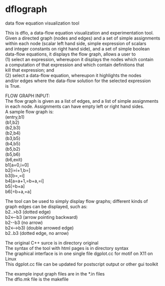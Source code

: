 # dflograph
data flow equation visualization tool

This is dflo, a data-flow equation visualization and experimentation tool.  
Given a directed graph (nodes and edges) and a set of simple assignments   
within each node (scalar left hand side, simple expression of scalars  
and integer constants on right hand side), and a set of simple boolean  
data-flow equations, it displays the flow graph, allows a user to   
  (1) select an expression, whereupon it displays the nodes which contain  
      a computation of that expression and which contain definitions that  
      kill that expression; and  
  (2) select a data-flow equation, whereupon it highlights the nodes  
      and/or edges where the data-flow solution for the selected expression  
      is True.  


FLOW GRAPH INPUT:  
The flow graph is given as a list of edges, and a list of simple assignments  
in each node.  Assignments can have empty left or right hand sides.  
A sample flow graph is:  
	(entry,b1)  
	(b1,b2)  
	(b2,b3)  
	(b2,b4)  
	(b3,b5)  
	(b4,b5)  
	(b5,b2)  
	(b5,b6)  
	(b6,exit)  
	b1[a=0,i=0]  
	b2[i=i+1,b=]  
	b3[b=,=i]  
	b4[a=a+1,=b+a,=i]  
	b5[=b+a]  
	b6[=b+a,=a]  

The tool can be used to simply display flow graphs; different kinds of  
graph edges can be displayed, such as:  
	b2..>b3		(dotted edge)  
	b2<--b3		(arrow pointing backward)  
	b2--b3		(no arrow)  
	b2<-->b3)	(double arrowed edge)  
	b2..b3		(dotted edge, no arrow)  

The original C++ surce is in directory original  
The syntax of the tool with html pages is in directory syntax  
The graphical interface is in one single file dgplot.cc for motif on X11 on Linux  
This dgplot.cc file can be updated for postscript output or other gui toolkit  

The example input graph files are in the *.in files  
The dflo.mk file is the makefile  



